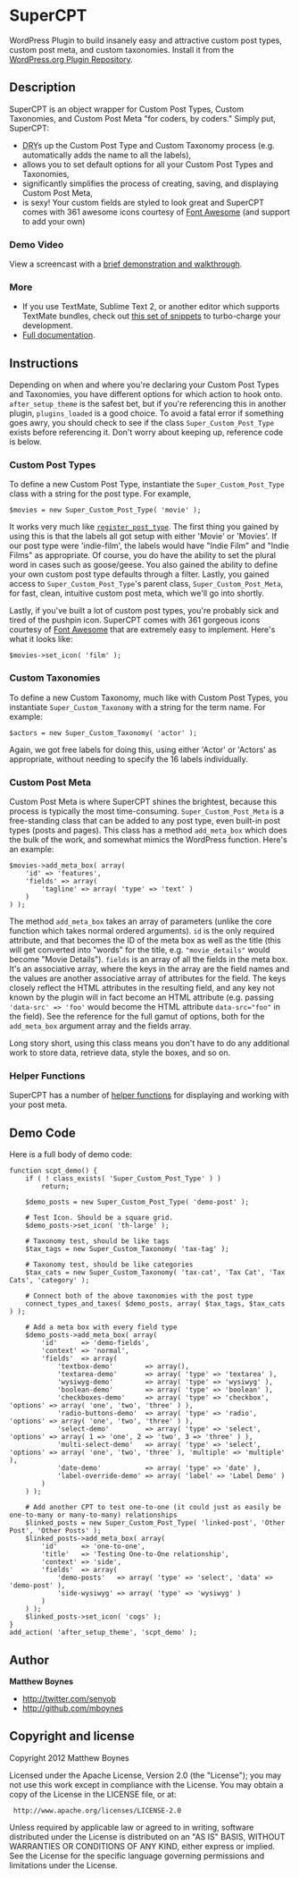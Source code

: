 # SuperCPT

WordPress Plugin to build insanely easy and attractive custom post types, custom post meta, and custom taxonomies. Install it from the [WordPress.org Plugin Repository](http://wordpress.org/extend/plugins/super-cpt/).

## Description ##

SuperCPT is an object wrapper for Custom Post Types, Custom Taxonomies, and Custom Post Meta "for coders, by coders." Simply put, SuperCPT:

* <acronym title="Don't Repeat Yourself">DRY</acronym>s up the Custom Post Type and Custom Taxonomy process (e.g. automatically adds the name to all the labels),
* allows you to set default options for all your Custom Post Types and Taxonomies,
* significantly simplifies the process of creating, saving, and displaying Custom Post Meta,
* is sexy! Your custom fields are styled to look great and SuperCPT comes with 361 awesome icons courtesy of [Font Awesome](http://fontawesome.io/) (and support to add your own)

### Demo Video ###

View a screencast with a [brief demonstration and walkthrough](http://vimeo.com/59368054).


### More ###

* If you use TextMate, Sublime Text 2, or another editor which supports TextMate bundles, check out [this set of snippets](https://github.com/mboynes/super-cpt-bundle) to turbo-charge your development.
* [Full documentation](https://github.com/mboynes/super-cpt/wiki).


## Instructions ##

Depending on when and where you're declaring your Custom Post Types and Taxonomies, you have different options for which action to hook onto. `after_setup_theme` is the safest bet, but if you're referencing this in another plugin, `plugins_loaded` is a good choice. To avoid a fatal error if something goes awry, you should check to see if the class `Super_Custom_Post_Type` exists before referencing it. Don't worry about keeping up, reference code is below.


### Custom Post Types ###

To define a new Custom Post Type, instantiate the `Super_Custom_Post_Type` class with a string for the post type. For example,

	$movies = new Super_Custom_Post_Type( 'movie' );

It works very much like [`register_post_type`](http://codex.wordpress.org/Function_Reference/register_post_type). The first thing you gained by using this is that the labels all got setup with either 'Movie' or 'Movies'. If our post type were 'indie-film', the labels would have "Indie Film" and "Indie Films" as appropriate. Of course, you do have the ability to set the plural word in cases such as goose/geese. You also gained the ability to define your own custom post type defaults through a filter. Lastly, you gained access to `Super_Custom_Post_Type`'s parent class, `Super_Custom_Post_Meta`, for fast, clean, intuitive custom post meta, which we'll go into shortly.

Lastly, if you've built a lot of custom post types, you're probably sick and tired of the pushpin icon. SuperCPT comes with 361 gorgeous icons courtesy of [Font Awesome](http://fontawesome.io/) that are extremely easy to implement. Here's what it looks like:

	$movies->set_icon( 'film' );


### Custom Taxonomies ###

To define a new Custom Taxonomy, much like with Custom Post Types, you instantiate `Super_Custom_Taxonomy` with a string for the term name. For example:

	$actors = new Super_Custom_Taxonomy( 'actor' );

Again, we got free labels for doing this, using either 'Actor' or 'Actors' as appropriate, without needing to specify the 16 labels individually.


### Custom Post Meta ###

Custom Post Meta is where SuperCPT shines the brightest, because this process is typically the most time-consuming. `Super_Custom_Post_Meta` is a free-standing class that can be added to any post type, even built-in post types (posts and pages). This class has a method `add_meta_box` which does the bulk of the work, and somewhat mimics the WordPress function. Here's an example:

	$movies->add_meta_box( array(
		'id' => 'features',
		'fields' => array(
			'tagline' => array( 'type' => 'text' )
		)
	) );

The method `add_meta_box` takes an array of parameters (unlike the core function which takes normal ordered arguments). `id` is the only required attribute, and that becomes the ID of the meta box as well as the title (this will get converted into "words" for the title, e.g. `"movie_details"` would become "Movie Details"). `fields` is an array of all the fields in the meta box. It's an associative array, where the keys in the array are the field names and the values are another associative array of attributes for the field. The keys closely reflect the HTML attributes in the resulting field, and any key not known by the plugin will in fact become an HTML attribute (e.g. passing `'data-src' => 'foo'` would become the HTML attribute `data-src="foo"` in the field). See the reference for the full gamut of options, both for the `add_meta_box` argument array and the fields array.

Long story short, using this class means you don't have to do any additional work to store data, retrieve data, style the boxes, and so on.


### Helper Functions ###

SuperCPT has a number of [helper functions](https://github.com/mboynes/super-cpt/wiki/Helper-Functions) for displaying and working with your post meta.


## Demo Code ##

Here is a full body of demo code:

	function scpt_demo() {
		if ( ! class_exists( 'Super_Custom_Post_Type' ) )
			return;

		$demo_posts = new Super_Custom_Post_Type( 'demo-post' );

		# Test Icon. Should be a square grid.
		$demo_posts->set_icon( 'th-large' );

		# Taxonomy test, should be like tags
		$tax_tags = new Super_Custom_Taxonomy( 'tax-tag' );

		# Taxonomy test, should be like categories
		$tax_cats = new Super_Custom_Taxonomy( 'tax-cat', 'Tax Cat', 'Tax Cats', 'category' );

		# Connect both of the above taxonomies with the post type
		connect_types_and_taxes( $demo_posts, array( $tax_tags, $tax_cats ) );

		# Add a meta box with every field type
		$demo_posts->add_meta_box( array(
			'id'      => 'demo-fields',
			'context' => 'normal',
			'fields'  => array(
				'textbox-demo'        => array(),
				'textarea-demo'       => array( 'type' => 'textarea' ),
				'wysiwyg-demo'        => array( 'type' => 'wysiwyg' ),
				'boolean-demo'        => array( 'type' => 'boolean' ),
				'checkboxes-demo'     => array( 'type' => 'checkbox', 'options' => array( 'one', 'two', 'three' ) ),
				'radio-buttons-demo'  => array( 'type' => 'radio',    'options' => array( 'one', 'two', 'three' ) ),
				'select-demo'         => array( 'type' => 'select',   'options' => array( 1 => 'one', 2 => 'two', 3 => 'three' ) ),
				'multi-select-demo'   => array( 'type' => 'select',   'options' => array( 'one', 'two', 'three' ), 'multiple' => 'multiple' ),
				'date-demo'           => array( 'type' => 'date' ),
				'label-override-demo' => array( 'label' => 'Label Demo' )
			)
		) );

		# Add another CPT to test one-to-one (it could just as easily be one-to-many or many-to-many) relationships
		$linked_posts = new Super_Custom_Post_Type( 'linked-post', 'Other Post', 'Other Posts' );
		$linked_posts->add_meta_box( array(
			'id'      => 'one-to-one',
			'title'   => 'Testing One-to-One relationship',
			'context' => 'side',
			'fields'  => array(
				'demo-posts'   => array( 'type' => 'select', 'data' => 'demo-post' ),
				'side-wysiwyg' => array( 'type' => 'wysiwyg' )
			)
		) );
		$linked_posts->set_icon( 'cogs' );
	}
	add_action( 'after_setup_theme', 'scpt_demo' );


## Author

**Matthew Boynes**

* http://twitter.com/senyob
* http://github.com/mboynes


## Copyright and license

Copyright 2012 Matthew Boynes

Licensed under the Apache License, Version 2.0 (the "License");
you may not use this work except in compliance with the License.
You may obtain a copy of the License in the LICENSE file, or at:

	 http://www.apache.org/licenses/LICENSE-2.0

Unless required by applicable law or agreed to in writing, software
distributed under the License is distributed on an "AS IS" BASIS,
WITHOUT WARRANTIES OR CONDITIONS OF ANY KIND, either express or implied.
See the License for the specific language governing permissions and
limitations under the License.